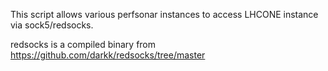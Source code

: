 This script allows various perfsonar instances to access LHCONE instance via sock5/redsocks.

redsocks is a compiled binary from https://github.com/darkk/redsocks/tree/master

